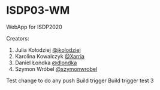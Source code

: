 # ISDP03-WM
WebApp for ISDP2020

Creators:
1. Julia Kołodziej [@jkolodziej](https://github.com/jkolodziej)
2. Karolina Kowalczyk [@Xarria](https://github.com/Xarria)
3. Daniel Łondka [@dlondka](https://github.com/dlondka)
4. Szymon Wróbel [@szymonwrobel](https://github.com/szymonwrobel)

Test change to do any push
Build trigger
Build trigger test 3